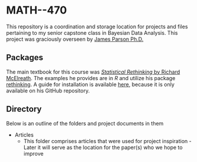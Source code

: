 # MATH--470
 
This repository is a coordination and storage location for projects and files pertaining to my senior capstone class in Bayesian Data Analysis. This project was graciously overseen by [James Parson Ph.D.](https://www.hood.edu/academics/faculty/james-parson)

## Packages
The main textbook for this course was [*Statistical Rethinking* by Richard McElreath](https://xcelab.net/rm/statistical-rethinking/). The examples he provides are in *R* and utilize his package [rethinking](https://github.com/rmcelreath/rethinking). A guide for installation is available [here](https://www.rdocumentation.org/packages/rethinking/versions/2.13), because it is only available on his GitHub repository.

## Directory
Below is an outline of the folders and project documents in them

- Articles
    * This folder comprises articles that were used for project inspiration - Later it will serve as the location for the paper(s) who we hope to improve